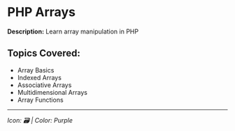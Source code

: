 # PHP Arrays

**Description:** Learn array manipulation in PHP

## Topics Covered:
- Array Basics
- Indexed Arrays
- Associative Arrays
- Multidimensional Arrays
- Array Functions

---
*Icon: 🗃️ | Color: Purple*